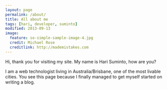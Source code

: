 ```yaml
---
layout: page
permalink: /about/
title: All about me 
tags: [hari, developer, suminto]
modified: 2013-09-13
image:
  feature: so-simple-sample-image-4.jpg
  credit: Michael Rose
  creditlink: http://mademistakes.com
---
```


Hi, thank you for visiting my site. My name is Hari Suminto, how are you?

I am a web technologist living in Australia/Brisbane, one of the most livable cities. You see this page because I finally managed to get myself started on writing a blog.

